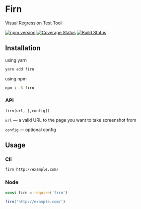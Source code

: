# Firn

Visual Regression Test Tool

[![npm version](https://badge.fury.io/js/firn.svg)](https://badge.fury.io/js/firn)
[![Coverage Status](https://coveralls.io/repos/github/smartfrog-oss/firn/badge.svg?branch=master)](https://coveralls.io/github/smartfrog-oss/firn?branch=master)
[![Build Status](https://api.travis-ci.org/smartfrog-oss/firn.svg?branch=master)](https://travis-ci.org/smartfrog-oss/firn#)

## Installation

using yarn

```bash
yarn add firn
```

using npm

```bash
npm i -S firn
```

### API

```
firn(url, [,config])
```

`url` — a valid URL to the page you want to take screenshot from

`config` — optional config

## Usage

### Cli

```bash
firn http://example.com/
```

### Node

```js
const firn = require('firn')

firn('http://example.com/')
```
